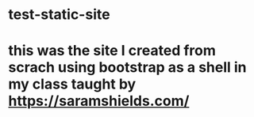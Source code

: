# test-static-site

# this was the site I created from scrach using bootstrap as a shell in my class taught by https://saramshields.com/
